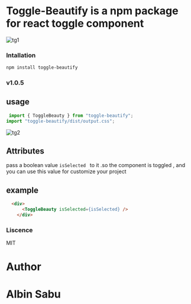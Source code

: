 # Toggle-Beautify is a npm package for  react toggle component
![tg1](https://github.com/user-attachments/assets/51887603-0a75-4ced-ac85-ea3b7a84c717)

### Intallation

```bash 
npm install toggle-beautify
```
### v1.0.5

## usage

```js
 import { ToggleBeauty } from "toggle-beautify";
import "toggle-beautify/dist/output.css";
```
![tg2](https://github.com/user-attachments/assets/d99226b8-a09e-4fdf-88b6-c52bc8836bcc)

## Attributes

pass a boolean value ``` isSelected  ``` to it  .so the component is toggled , and you can use this value for customize your project   

## example

```html
  <div>
      <ToggleBeauty isSelected={isSelected} />
    </div>
```

### Liscence  
 MIT
 # Author 
 # Albin Sabu

